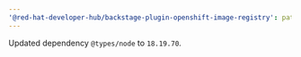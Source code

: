 ```yaml
---
'@red-hat-developer-hub/backstage-plugin-openshift-image-registry': patch
---
```


Updated dependency `@types/node` to `18.19.70`.
